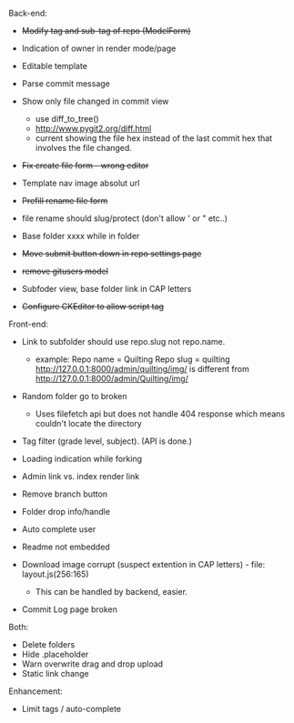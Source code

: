 Back-end:
  - ~~Modify tag and sub-tag of repo (ModelForm)~~
  - Indication of owner in render mode/page
  - Editable template
  - Parse commit message
  - Show only file changed in commit view
    - use diff_to_tree()
    - http://www.pygit2.org/diff.html
    - current showing the file hex instead of the last commit hex that involves the file changed.

  - ~~Fix create file form - wrong editor~~
  - Template nav image absolut url
  - ~~Prefill rename file form~~
  - file rename should slug/protect (don't allow ' or " etc..)
  - Base folder xxxx while in folder 
  - ~~Move submit button down in repo settings page~~
  - ~~remove gitusers model~~
  - Subfoder view, base folder link in CAP letters
  - ~~Configure CKEditor to allow script tag~~


Front-end:
  - Link to subfolder should use repo.slug not repo.name.
    - example: Repo name = Quilting
               Repo slug = quilting
               http://127.0.0.1:8000/admin/quilting/img/ is different from
               http://127.0.0.1:8000/admin/Quilting/img/

  - Random folder go to broken
    - Uses filefetch api but does not handle 404 response which means couldn't locate the directory

  - Tag filter (grade level, subject). (API is done.)
  - Loading indication while forking
  - Admin link vs. index render link
  - Remove branch button
  - Folder drop info/handle
  - Auto complete user
  - Readme not embedded
  - Download image corrupt (suspect extention in CAP letters) - file: layout.js(256:165)
    - This can be handled by backend, easier.
  - Commit Log page broken


Both:
  - Delete folders
  - Hide .placeholder
  - Warn overwrite drag and drop upload
  - Static link change


Enhancement:
  - Limit tags / auto-complete
